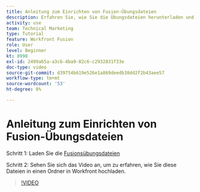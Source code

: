 ```yaml
---
title: Anleitung zum Einrichten von Fusion-Übungsdateien
description: Erfahren Sie, wie Sie die Übungsdateien herunterladen und in einen Ordner in Workfront hochladen können, in [!DNL Adobe Workfront Fusion].
activity: use
team: Technical Marketing
type: Tutorial
feature: Workfront Fusion
role: User
level: Beginner
kt: 8998
exl-id: 2499a65a-a3c6-4ba9-82c6-c2932831f33e
doc-type: video
source-git-commit: d39754b619e526e1a869deedb38dd2f2b43aee57
workflow-type: tm+mt
source-wordcount: '53'
ht-degree: 0%

---
```


# Anleitung zum Einrichten von Fusion-Übungsdateien

Schritt 1: Laden Sie die [Fusionsübungsdateien](/help/assets/fusion-exercise-files.zip)

Schritt 2: Sehen Sie sich das Video an, um zu erfahren, wie Sie diese Dateien in einen Ordner in Workfront hochladen.

>[!VIDEO](https://video.tv.adobe.com/v/335258/?quality=12)
